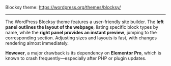 
Blocksy theme:
https://wordpress.org/themes/blocksy/

---

The WordPress Blocksy theme features a user-friendly site builder. The **left panel outlines the layout of the webpage**, listing specific block types by name, while the **right panel provides an instant preview**, jumping to the corresponding section. Adjusting sizes and layouts is fast, with changes rendering almost immediately.

**However**, a major drawback is its dependency on **Elementor Pro**, which is known to crash frequently—especially after PHP or plugin updates.